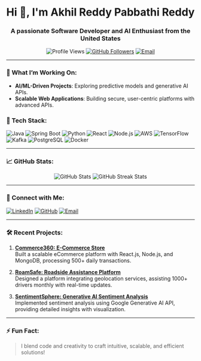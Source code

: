 <h1 align="center">Hi 👋, I'm Akhil Reddy Pabbathi Reddy</h1>
<h3 align="center">A passionate Software Developer and AI Enthusiast from the United States</h3>

<p align="center">
  <img src="https://komarev.com/ghpvc/?username=akhilreddy030&label=Profile%20Views&color=brightgreen&style=flat" alt="Profile Views" />
  <a href="https://github.com/akhilreddy030"><img src="https://img.shields.io/github/followers/akhilreddy030?label=Followers&style=social" alt="GitHub Followers" /></a>
  <a href="mailto:pabbathireddyakhilreddy@gmail.com"><img src="https://img.shields.io/badge/Email-pabbathireddyakhilreddy@gmail.com-red" alt="Email" /></a>
</p>

---

### 🔭 What I’m Working On:
- **AI/ML-Driven Projects**: Exploring predictive models and generative AI APIs.
- **Scalable Web Applications**: Building secure, user-centric platforms with advanced APIs.

### 🌟 Tech Stack:
<p align="left">
  <img src="https://img.shields.io/badge/Java-ED8B00?style=for-the-badge&logo=java&logoColor=white" alt="Java" />
  <img src="https://img.shields.io/badge/SpringBoot-6DB33F?style=for-the-badge&logo=springboot&logoColor=white" alt="Spring Boot" />
  <img src="https://img.shields.io/badge/Python-3776AB?style=for-the-badge&logo=python&logoColor=white" alt="Python" />
  <img src="https://img.shields.io/badge/React-61DAFB?style=for-the-badge&logo=react&logoColor=white" alt="React" />
  <img src="https://img.shields.io/badge/Node.js-339933?style=for-the-badge&logo=node.js&logoColor=white" alt="Node.js" />
  <img src="https://img.shields.io/badge/AWS-232F3E?style=for-the-badge&logo=amazon-aws&logoColor=white" alt="AWS" />
  <img src="https://img.shields.io/badge/TensorFlow-FF6F00?style=for-the-badge&logo=tensorflow&logoColor=white" alt="TensorFlow" />
  <img src="https://img.shields.io/badge/Kafka-231F20?style=for-the-badge&logo=apachekafka&logoColor=white" alt="Kafka" />
  <img src="https://img.shields.io/badge/PostgreSQL-336791?style=for-the-badge&logo=postgresql&logoColor=white" alt="PostgreSQL" />
  <img src="https://img.shields.io/badge/Docker-2496ED?style=for-the-badge&logo=docker&logoColor=white" alt="Docker" />
</p>

---

### 📈 GitHub Stats:
<p align="center">
  <img src="https://github-readme-stats.vercel.app/api?username=akhilreddy030&show_icons=true&theme=radical" alt="GitHub Stats" />
  <img src="https://github-readme-streak-stats.herokuapp.com/?user=akhilreddy030&theme=radical" alt="GitHub Streak Stats" />
</p>

---

### 🤝 Connect with Me:
<p align="left">
  <a href="https://linkedin.com/in/akhil-reddy-da"><img src="https://img.shields.io/badge/LinkedIn-0077B5?style=for-the-badge&logo=linkedin&logoColor=white" alt="LinkedIn" /></a>
  <a href="https://github.com/akhilreddy030"><img src="https://img.shields.io/badge/GitHub-181717?style=for-the-badge&logo=github&logoColor=white" alt="GitHub" /></a>
  <a href="mailto:pabbathireddyakhilreddy@gmail.com"><img src="https://img.shields.io/badge/Email-D14836?style=for-the-badge&logo=gmail&logoColor=white" alt="Email" /></a>
</p>

---

### 🛠 Recent Projects:
1. **[Commerce360: E-Commerce Store](https://github.com/akhilreddy030/Commerce360-MERN_STORE)**  
   Built a scalable eCommerce platform with React.js, Node.js, and MongoDB, processing 500+ daily transactions.
   
2. **[RoamSafe: Roadside Assistance Platform](https://github.com/akhilreddy030/RoamSafe-Roadside-Assistance-Platform)**  
   Designed a platform integrating geolocation services, assisting 1000+ drivers monthly with real-time updates.

3. **[SentimentSphere: Generative AI Sentiment Analysis](https://github.com/akhilreddy030/SentimentSphere-Generative-AI-Driven-Sentiment-Analysis)**  
   Implemented sentiment analysis using Google Generative AI API, providing detailed insights with visualization.

---

### ⚡ Fun Fact:
> I blend code and creativity to craft intuitive, scalable, and efficient solutions!
